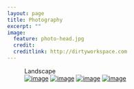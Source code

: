 ```yaml
---
layout: page
title: Photography
excerpt: ""
image:
  feature: photo-head.jpg
  credit:
  creditlink: http://dirtyworkspace.com
---
```


<figure class="half">
        <figcaption>Landscape</figcaption>
        <a href="http://localhost:4000/images/DSC_0736-2.jpg"><img src="http://localhost:4000/images/DSC_0736-2-sm.jpg" alt="image"></a>
        <a href="http://localhost:4000/images/DSC_0665-2.jpg"><img src="http://localhost:4000/images/DSC_0665-2-sm.jpg" alt="image"></a>
        <a href="http://localhost:4000/images/DSC_0736-2.jpg"><img src="http://localhost:4000/images/DSC_0736-2-sm.jpg" alt="image"></a>
        <a href="http://localhost:4000/images/DSC_0665-2.jpg"><img src="http://localhost:4000/images/DSC_0665-2-sm.jpg" alt="image"></a>
</figure>
